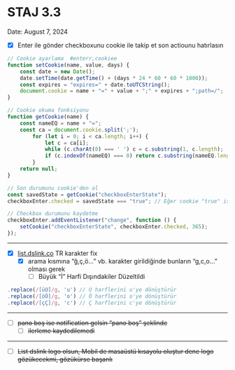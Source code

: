 # STAJ 3.3

Date: August 7, 2024

- [x]  Enter ile gönder checkboxunu cookie ile takip et son actiounu hatırlasın

```jsx
// Cookie ayarlama  #enterr,cookiee
function setCookie(name, value, days) {
	const date = new Date();
	date.setTime(date.getTime() + (days * 24 * 60 * 60 * 1000));
	const expires = "expires=" + date.toUTCString();
	document.cookie = name + "=" + value + ";" + expires + ";path=/";
}

// Cookie okuma fonksiyonu
function getCookie(name) {
	const nameEQ = name + "=";
	const ca = document.cookie.split(';');
		for (let i = 0; i < ca.length; i++) {
			let c = ca[i];
			while (c.charAt(0) === ' ') c = c.substring(1, c.length);
			if (c.indexOf(nameEQ) === 0) return c.substring(nameEQ.length, c.length);
		}
	return null;
}

// Son durumunu cookie'den al
const savedState = getCookie("checkboxEnterState");
checkboxEnter.checked = savedState === "true"; // Eğer cookie "true" ise checked yap

// Checkbox durumunu kaydetme
checkboxEnter.addEventListener("change", function () {
    setCookie("checkboxEnterState", checkboxEnter.checked, 365);
});
```

---

- [x]  [list.dslink.co](http://list.dslink.co) TR karakter fix
    - [x]  arama kısmına “ğ,ç,ö...” vb. karakter girildiğinde bunların “g,c,o…” olması gerek
        - [ ]  Büyük “İ” Harfi Dışındakiler Düzeltildi

```jsx
.replace(/[üÜ]/g, 'u') // Ü harflerini u'ye dönüştürür
.replace(/[öÖ]/g, 'o') // Ö harflerini o'ye dönüştürür
.replace(/[çÇ]/g, 'c') // Ç harflerini c'ye dönüştürür
```

---

- [ ]  ~~pano boş ise notification gelsin “pano boş” şeklinde~~
    - [ ]  ~~ilerleme kaydedilemedi~~

---

- [ ]  ~~List dslink logo olsun,
Mobil de masaüstü kısayolu oluştur dene logo gözükecekmi, gözükürse başarılı~~